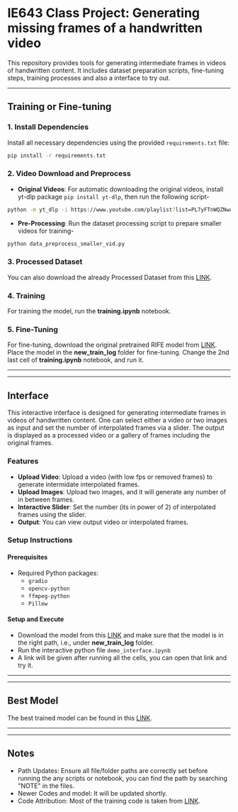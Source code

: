 # IE643 Class Project: Generating missing frames of a handwritten video

This repository provides tools for generating intermediate frames in videos of handwritten content. It includes dataset preparation scripts, fine-tuning steps, training processes and also a interface to try out.

---

## Training or Fine-tuning

### 1. Install Dependencies
Install all necessary dependencies using the provided `requirements.txt` file:

```bash
pip install -r requirements.txt
```

### 2. Video Download and Preprocess
- **Original Videos**: For automatic downloading the original videos, install yt-dlp package `pip install yt-dlp`, then run the following script-
```bash
python -m yt_dlp -i https://www.youtube.com/playlist?list=PL7yFTnWQZNwAXhwViau6Km9RlTEqVXGAe
```
- **Pre-Processing**: Run the dataset processing script to prepare smaller videos for training-
```bash
python data_preprocess_smaller_vid.py
```

### 3. Processed Dataset
You can also download the already Processed Dataset from this [LINK](https://drive.google.com/drive/folders/10QZtaSINJeB1eYkHgmlbuXfXkoPKAGGH?usp=sharing).


### 4. Training
For training the model, run the **training.ipynb** notebook.

### 5. Fine-Tuning
For fine-tuning, download the original pretrained RIFE model from [LINK](https://drive.google.com/file/d/1h42aGYPNJn2q8j_GVkS_yDu__G_UZ2GX/view?usp=sharing). Place the model in the **new_train_log** folder for fine-tuning. Change the 2nd last cell of **training.ipynb** notebook, and run it.

---
---

## Interface 

This interactive interface is designed for generating intermediate frames in videos of handwritten content. One can select either a video or two images as input and set the number of interpolated frames via a slider. The output is displayed as a processed video or a gallery of frames including the original frames.

### Features

- **Upload Video**: Upload a video (with low fps or removed frames) to generate intermidate interpolated frames.
- **Upload Images**: Upload two images, and it will generate any number of in between frames.
- **Interactive Slider**: Set the number (its in power of 2) of interpolated frames using the slider.
- **Output**: You can view output video or interpolated frames.


### Setup Instructions

#### Prerequisites

- Required Python packages:
  - `gradio`
  - `opencv-python`
  - `ffmpeg-python`
  - `Pillow`

#### Setup and Execute 

- Download the model from this  [LINK](https://drive.google.com/file/d/1AL_hA3o47FV6be15ODzzVEkbcwNzMzML/view?usp=sharing) and make sure that the model is in the right path, i.e., under **new_train_log** folder.
- Run the interactive python file `demo_interface.ipynb`
- A link will be given after running all the cells, you can open that link and try it.


---
---

## Best Model
The best trained model can be found in this [LINK](https://drive.google.com/file/d/1AL_hA3o47FV6be15ODzzVEkbcwNzMzML/view?usp=sharing).

---
---

## Notes
- Path Updates: Ensure all file/folder paths are correctly set before running the any scripts or notebook, you can find the path by searching "NOTE" in the files.
- Newer Codes and model: It will be updated shortly.
- Code Attribution: Most of the training code is taken from [LINK](https://github.com/hzwer/ECCV2022-RIFE).